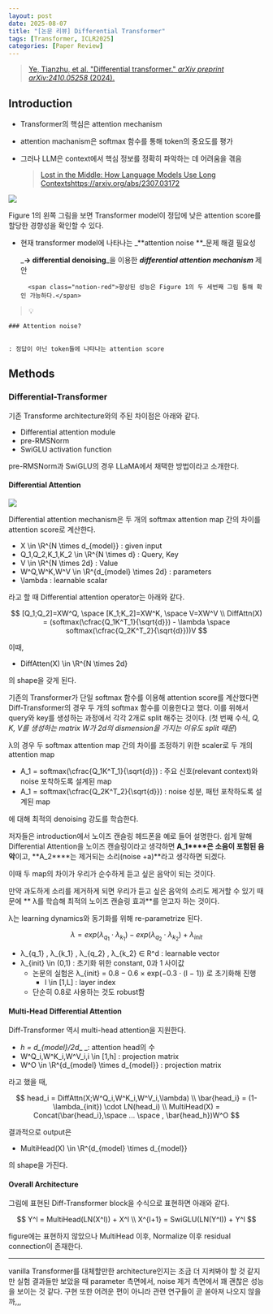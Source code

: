 ```yaml
---
layout: post
date: 2025-08-07
title: "[논문 리뷰] Differential Transformer"
tags: [Transformer, ICLR2025]
categories: [Paper Review]
---
```


> [Ye, Tianzhu, et al. "Differential transformer." ](https://arxiv.org/abs/2410.05258)[_arXiv preprint arXiv:2410.05258_](https://arxiv.org/abs/2410.05258)[ (2024).](https://arxiv.org/abs/2410.05258)



## Introduction

- Transformer의 핵심은 attention mechanism
- attention machanism은 softmax 함수를 통해 token의 중요도를 평가
- 그러나 LLM은 context에서 핵심 정보를 정확히 파악하는 데 어려움을 겪음

	> [Lost in the Middle: How Language Models Use Long Contextshttps://arxiv.org/abs/2307.03172](https://arxiv.org/abs/2307.03172)


![](https://prod-files-secure.s3.us-west-2.amazonaws.com/542b861c-36a8-4051-84e5-8804b6728dba/9083ea56-691a-4752-ae26-47f403431ac8/image.png?X-Amz-Algorithm=AWS4-HMAC-SHA256&X-Amz-Content-Sha256=UNSIGNED-PAYLOAD&X-Amz-Credential=ASIAZI2LB4663V7WWSUB%2F20250811%2Fus-west-2%2Fs3%2Faws4_request&X-Amz-Date=20250811T025448Z&X-Amz-Expires=3600&X-Amz-Security-Token=IQoJb3JpZ2luX2VjEKn%2F%2F%2F%2F%2F%2F%2F%2F%2F%2FwEaCXVzLXdlc3QtMiJHMEUCIE3vCfitj7OaV8rc9Lstbs7Xf7AQe26iqIGjEqIBq2L%2FAiEAjIlWcb0q0CKzciWGFWHzOHyRgOHXb3YoSNy397D%2BkFoqiAQI4v%2F%2F%2F%2F%2F%2F%2F%2F%2F%2FARAAGgw2Mzc0MjMxODM4MDUiDHNUQkGqgg9%2FWa0piircAzk538GcaQo455IMPNcnVWEHTkDA34MbMdCz4nqCfSG04ZVOs4q0XudnFObRYzpsjGYVj9HpiQcuY2b7vrdKsNBqodUS0vbzIJVVTpGlMHoLGpglwWW%2Bxegk%2BL6S3hH44OMo%2BqEabCX7qZ5%2BIHXNhr1C5f7qP6o82ZNTTRhWkOaltqKpYQMK0i13%2BEphE1Jb%2BfaagcYrliYDznilOAu%2BfOBxcz%2BsQEzpm6Zskh62wxmkARnhLiumD3CxNRPloWpXiQVYCHLsEK%2B7IUN5y2qHWljVc3Svy0HfJ5FMlim7tSv4oM0HVIAT1sTQNRnXha3dkhNMXyuUsTTAzig%2BFp%2FmjwREr0B8Hmc7Q7sO5rStQjpR1HNcM1CNGxAm1%2BoD86EajZyBAQN5RYOi8Qa9QfQoLGlo8BQ7EpBAFdptRiwD2yJDvgF98AXvxNvUT%2BRrQ0lpYl1p9M8gKApcOBcN%2FFgulOQT6aVVYmtdeF%2BTY%2F7eHDFglMRiHnvt1uUsPXTyHASOAYV69c58MH07GLYgW9MCag75ge34jyrLG4MyiUERL4So8T61VIAN4I8Tg2F%2FuH5nBf9Ix3lFG5fQMW1h17iaFeML5WHQLzzFfM3IiRtLEMBVgL2vidQukspkkyv4MMyE5cQGOqUBkbOKKXgOEuoWAOEJD%2BBMJdxqYh9b80BBqL2IJVe9F7tkGyal2fqyXVHrT1LxnxT%2F%2FHe%2Fqjax%2BzcZz%2Fq4J447kRzJuPya%2FQBYNOBOHfrIntX1l6xlTJgS8UsC7XzOQ1zvcTItXKmgTuzz%2BMYZlgGvZ8hAv4DfjAxBW%2BU9kUOX0t%2B9ztwYhQRccgmS72GPmRGrlec9znvXmchLTEEu75WG%2FwN6wwb4&X-Amz-Signature=fa48640e46af5a05dc2f1147d57d5d3360d01be4727788b0beeb0a6d7db75893&X-Amz-SignedHeaders=host&x-amz-checksum-mode=ENABLED&x-id=GetObject)


Figure 1의 왼쪽 그림을 보면 Transformer model이 정답에 낮은 attention score를 할당한 경향성을 확인할 수 있다.

- 현재 transformer model에 나타나는 _**attention noise **_문제 해결 필요성

	_**→ differential denoising**_을 이용한 _**differential attention mechanism**_ 제안


		<span class="notion-red">향상된 성능은 Figure 1의 두 세번째 그림 통해 확인 가능하다.</span>


> 💡 


	### Attention noise?


	: 정답이 아닌 token들에 나타나는 attention score



## Methods



### Differential-Transformer


기존 Transforme architecture와의 주된 차이점은 아래와 같다.

- Differential attention module
- pre-RMSNorm
- SwiGLU activation function

pre-RMSNorm과 SwiGLU의 경우 LLaMA에서 채택한 방법이라고 소개한다.



#### Differential Attention


![](https://prod-files-secure.s3.us-west-2.amazonaws.com/542b861c-36a8-4051-84e5-8804b6728dba/116d70b2-1963-4810-9167-f4c7d8a06e8f/image.png?X-Amz-Algorithm=AWS4-HMAC-SHA256&X-Amz-Content-Sha256=UNSIGNED-PAYLOAD&X-Amz-Credential=ASIAZI2LB4663V7WWSUB%2F20250811%2Fus-west-2%2Fs3%2Faws4_request&X-Amz-Date=20250811T025448Z&X-Amz-Expires=3600&X-Amz-Security-Token=IQoJb3JpZ2luX2VjEKn%2F%2F%2F%2F%2F%2F%2F%2F%2F%2FwEaCXVzLXdlc3QtMiJHMEUCIE3vCfitj7OaV8rc9Lstbs7Xf7AQe26iqIGjEqIBq2L%2FAiEAjIlWcb0q0CKzciWGFWHzOHyRgOHXb3YoSNy397D%2BkFoqiAQI4v%2F%2F%2F%2F%2F%2F%2F%2F%2F%2FARAAGgw2Mzc0MjMxODM4MDUiDHNUQkGqgg9%2FWa0piircAzk538GcaQo455IMPNcnVWEHTkDA34MbMdCz4nqCfSG04ZVOs4q0XudnFObRYzpsjGYVj9HpiQcuY2b7vrdKsNBqodUS0vbzIJVVTpGlMHoLGpglwWW%2Bxegk%2BL6S3hH44OMo%2BqEabCX7qZ5%2BIHXNhr1C5f7qP6o82ZNTTRhWkOaltqKpYQMK0i13%2BEphE1Jb%2BfaagcYrliYDznilOAu%2BfOBxcz%2BsQEzpm6Zskh62wxmkARnhLiumD3CxNRPloWpXiQVYCHLsEK%2B7IUN5y2qHWljVc3Svy0HfJ5FMlim7tSv4oM0HVIAT1sTQNRnXha3dkhNMXyuUsTTAzig%2BFp%2FmjwREr0B8Hmc7Q7sO5rStQjpR1HNcM1CNGxAm1%2BoD86EajZyBAQN5RYOi8Qa9QfQoLGlo8BQ7EpBAFdptRiwD2yJDvgF98AXvxNvUT%2BRrQ0lpYl1p9M8gKApcOBcN%2FFgulOQT6aVVYmtdeF%2BTY%2F7eHDFglMRiHnvt1uUsPXTyHASOAYV69c58MH07GLYgW9MCag75ge34jyrLG4MyiUERL4So8T61VIAN4I8Tg2F%2FuH5nBf9Ix3lFG5fQMW1h17iaFeML5WHQLzzFfM3IiRtLEMBVgL2vidQukspkkyv4MMyE5cQGOqUBkbOKKXgOEuoWAOEJD%2BBMJdxqYh9b80BBqL2IJVe9F7tkGyal2fqyXVHrT1LxnxT%2F%2FHe%2Fqjax%2BzcZz%2Fq4J447kRzJuPya%2FQBYNOBOHfrIntX1l6xlTJgS8UsC7XzOQ1zvcTItXKmgTuzz%2BMYZlgGvZ8hAv4DfjAxBW%2BU9kUOX0t%2B9ztwYhQRccgmS72GPmRGrlec9znvXmchLTEEu75WG%2FwN6wwb4&X-Amz-Signature=30e5e95d6732f24dbfae6053abe6105f3165b0a3007cccf09fd58f0fd56779cb&X-Amz-SignedHeaders=host&x-amz-checksum-mode=ENABLED&x-id=GetObject)


Differential attention mechanism은 두 개의 softmax attention map 간의 차이를 attention score로 계산한다.

- X \in \R^{N \times d\_{model}} : given input
- Q\_1,Q\_2,K\_1,K\_2 \in \R^{N \times d} : Query, Key
- V \in \R^{N \times 2d} : Value
- W^Q,W^K,W^V \in \R^{d\_{model} \times 2d} : parameters
- \lambda : learnable scalar

라고 할 때 Differential attention operator는 아래와 같다.


$$
[Q_1;Q_2]=XW^Q, \space [K_1;K_2]=XW^K, \space V=XW^V \\
DiffAttn(X) = (softmax(\cfrac{Q_1K^T_1}{\sqrt{d}}) - \lambda \space softmax(\cfrac{Q_2K^T_2}{\sqrt{d}}))V
$$


이때,

- DiffAtten(X) \in \R^{N \times 2d}

의 shape을 갖게 된다.


기존의 Transformer가 단일 softmax 함수를 이용해 attention score를 계산했다면 Diff-Transformer의 경우 두 개의 softmax 함수를 이용한다고 했다. 이를 위해서 query와 key를 생성하는 과정에서 각각 2개로 split 해주는 것이다. <span class="notion-red">(첫 번째 수식, </span><span class="notion-red">_Q, K, V를 생성하는 matrix W가 2d의 dismension을 가지는 이유도 split 때문_</span><span class="notion-red">)</span>


 λ의 경우 두 softmax attention map 간의 차이를 조정하기 위한 scaler로 두 개의 attention map

- A\_1 = softmax(\cfrac{Q\_1K^T\_1}{\sqrt{d}}) : 주요 신호(relevant context)와 noise 포착하도록 설계된 map
- A\_1 = softmax(\cfrac{Q\_2K^T\_2}{\sqrt{d}}) : noise 성분, 패턴 포착하도록 설계된 map 

에 대해 최적의 denoising 강도를 학습한다.


저자들은 introduction에서 노이즈 캔슬링 헤드폰을 예로 들어 설명한다. 쉽게 말해 Differential Attention을 노이즈 캔슬링이라고 생각하면 **A\_1****은 소음이 포함된 음악**이고, **A\_2****는 제거되는 소리(noise +a)**라고 생각하면 되겠다. 


이때 두 map의 차이가 우리가 순수하게 듣고 싶은 음악이 되는 것이다. 


만약 과도하게 소리를 제거하게 되면 우리가 듣고 싶은 음악의 소리도 제거할 수 있기 때문에 ** λ를 학습해 최적의 노이즈 캔슬링 효과**를 얻고자 하는 것이다.


λ는 learning dynamics와 동기화를 위해 re-parametrize 된다.


$$
\lambda = exp(\lambda_{q_1} \cdot \lambda_{k_1}) - exp(\lambda_{q_2} \cdot \lambda_{k_2}) + \lambda_{init}
$$

- λ\_{q\_1} , λ\_{k\_1} , λ\_{q\_2} , λ\_{k\_2} ∈ R^d : learnable vector
- λ\_{init} \in (0,1) : 초기화 위한 constant, 0과 1 사이값
	- 논문의 실험은 λ\_{init} = 0.8 − 0.6 × exp(−0.3 · (l − 1)) 로 초기화해 진행
		- l \in [1,L] : layer index
	- 단순히 0.8로 사용하는 것도 robust함


#### **Multi-Head Differential Attention**


Diff-Transformer 역시 multi-head attention을 지원한다.

- _h = d\_{model}/2d__ _: attention head의 수
- W^Q\_i,W^K\_i,W^V\_i,i \in [1,h] : projection matrix
- W^O \in \R^{d\_{model} \times d\_{model}} : projection matrix

라고 했을 때,


$$
head_i = DiffAttn(X;W^Q_i,W^K_i,W^V_i,\lambda) \\
\bar{head_i} = (1-\lambda_{init}) \cdot LN(head_i) \\
MultiHead(X) = Concat(\bar{head_i},\space ... \space , \bar{head_h})W^O
$$


결과적으로 output은

- MultiHead(X) \in \R^{d\_{model} \times d\_{model}}

의 shape을 가진다.



#### Overall Architecture


그림에 표현된 Diff-Transformer block을 수식으로 표현하면 아래와 같다.


$$
Y^l = MultiHead(LN(X^l)) + X^l \\
X^{l+1} = SwiGLU(LN(Y^l)) + Y^l
$$


figure에는 표현하지 않았으나 MultiHead 이후, Normalize 이후 residual connection이 존재한다.


---


vanilla Transformer를 대체할만한 architecture인지는 조금 더 지켜봐야 할 것 같지만 실험 결과들만 보았을 때 parameter 측면에서, noise 제거 측면에서 꽤 괜찮은 성능을 보이는 것 같다. 구현 또한 어려운 편이 아니라 관련 연구들이 곧 쏟아져 나오지 않을까,,,

